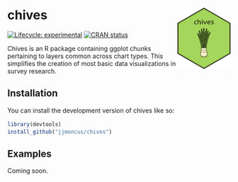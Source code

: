 
<!-- README.md is generated from README.Rmd. Please edit that file -->

# chives <img src="inst/figures/chives-hexsticker.png" align="right" height="139" />

<!-- badges: start -->

[![Lifecycle:
experimental](https://img.shields.io/badge/lifecycle-experimental-orange.svg)](https://lifecycle.r-lib.org/articles/stages.html#experimental)
[![CRAN
status](https://www.r-pkg.org/badges/version/chives)](https://CRAN.R-project.org/package=chives)
<!-- badges: end -->

Chives is an R package containing ggplot chunks pertaining to layers
common across chart types. This simplifies the creation of most basic
data visualizations in survey research.

## Installation

You can install the development version of chives like so:

``` r
library(devtools)
install_github("jjmoncus/chives")
```

## Examples

Coming soon.
